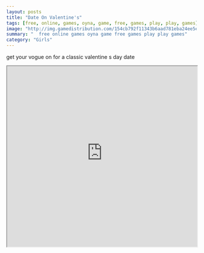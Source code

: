 ```yaml
---
layout: posts
title: "Date On Valentine's"
tags: [free, online, games, oyna, game, free, games, play, play, games]
image: "http://img.gamedistribution.com/154cb792f11343b6aad781eba24ee5e8.jpg"
summary: "  free online games oyna game free games play play games"
category: "Girls"
---
```


get your vogue on for a classic valentine s day date

<iframe width="100%" height="480px;" src="http://flash.gamedistribution.com?game=154cb792f11343b6aad781eba24ee5e8"></iframe>